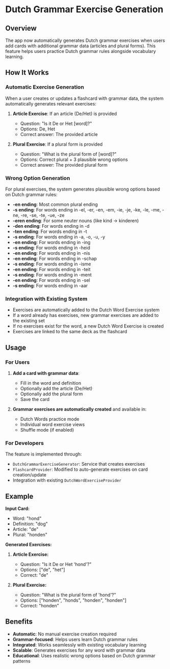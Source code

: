# Dutch Grammar Exercise Generation

## Overview

The app now automatically generates Dutch grammar exercises when users add cards with additional grammar data (articles and plural forms). This feature helps users practice Dutch grammar rules alongside vocabulary learning.

## How It Works

### Automatic Exercise Generation

When a user creates or updates a flashcard with grammar data, the system automatically generates relevant exercises:

1. **Article Exercise**: If an article (De/Het) is provided
   - Question: "Is it De or Het [word]?"
   - Options: De, Het
   - Correct answer: The provided article

2. **Plural Exercise**: If a plural form is provided
   - Question: "What is the plural form of [word]?"
   - Options: Correct plural + 3 plausible wrong options
   - Correct answer: The provided plural form

### Wrong Option Generation

For plural exercises, the system generates plausible wrong options based on Dutch grammar rules:

- **-en ending**: Most common plural ending
- **-s ending**: For words ending in -el, -er, -en, -em, -ie, -je, -ke, -le, -me, -ne, -re, -se, -te, -ue, -ze
- **-eren ending**: For some neuter nouns (like kind -> kinderen)
- **-den ending**: For words ending in -d
- **-ten ending**: For words ending in -t
- **-s ending**: For words ending in -a, -o, -u, -y
- **-en ending**: For words ending in -ing
- **-s ending**: For words ending in -heid
- **-en ending**: For words ending in -nis
- **-en ending**: For words ending in -schap
- **-s ending**: For words ending in -isme
- **-en ending**: For words ending in -teit
- **-s ending**: For words ending in -ment
- **-en ending**: For words ending in -sel
- **-s ending**: For words ending in -aar

### Integration with Existing System

- Exercises are automatically added to the Dutch Word Exercise system
- If a word already has exercises, new grammar exercises are added to the existing set
- If no exercises exist for the word, a new Dutch Word Exercise is created
- Exercises are linked to the same deck as the flashcard

## Usage

### For Users

1. **Add a card with grammar data**:
   - Fill in the word and definition
   - Optionally add the article (De/Het)
   - Optionally add the plural form
   - Save the card

2. **Grammar exercises are automatically created** and available in:
   - Dutch Words practice mode
   - Individual word exercise views
   - Shuffle mode (if enabled)

### For Developers

The feature is implemented through:

- `DutchGrammarExerciseGenerator`: Service that creates exercises
- `FlashcardProvider`: Modified to auto-generate exercises on card creation/update
- Integration with existing `DutchWordExerciseProvider`

## Example

**Input Card:**
- Word: "hond"
- Definition: "dog"
- Article: "de"
- Plural: "honden"

**Generated Exercises:**

1. **Article Exercise:**
   - Question: "Is it De or Het 'hond'?"
   - Options: ["de", "het"]
   - Correct: "de"

2. **Plural Exercise:**
   - Question: "What is the plural form of 'hond'?"
   - Options: ["honden", "honds", "honden", "honden"]
   - Correct: "honden"

## Benefits

- **Automatic**: No manual exercise creation required
- **Grammar-focused**: Helps users learn Dutch grammar rules
- **Integrated**: Works seamlessly with existing vocabulary learning
- **Scalable**: Generates exercises for any word with grammar data
- **Educational**: Uses realistic wrong options based on Dutch grammar patterns
